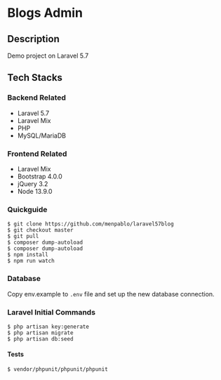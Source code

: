 # Blogs Admin

## Description

Demo project on Laravel 5.7

## Tech Stacks

### Backend Related

* Laravel 5.7
* Laravel Mix 
* PHP
* MySQL/MariaDB

### Frontend Related

* Laravel Mix
* Bootstrap 4.0.0
* jQuery 3.2
* Node 13.9.0

### Quickguide

    $ git clone https://github.com/menpablo/laravel57blog
    $ git checkout master
    $ git pull
    $ composer dump-autoload
    $ composer dump-autoload
    $ npm install
    $ npm run watch

### Database

Copy env.example to `.env` file and set up the new database connection.

### Laravel Initial Commands
    $ php artisan key:generate
    $ php artisan migrate
    $ php artisan db:seed


#### Tests
    $ vendor/phpunit/phpunit/phpunit


